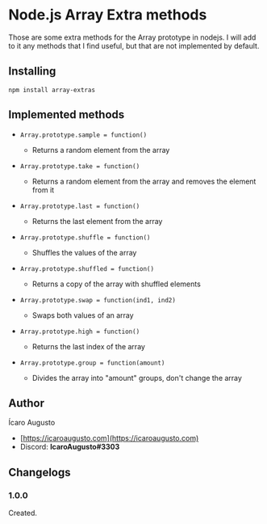 # Node.js Array Extra methods

Those are some extra methods for the Array prototype in nodejs.
I will add to it any methods that I find useful, but that are not implemented by default.

## Installing

`npm install array-extras`

## Implemented methods

* `Array.prototype.sample = function()`
  * Returns a random element from the array

* `Array.prototype.take = function()`
  * Returns a random element from the array and removes the element from it

* `Array.prototype.last = function()`
  * Returns the last element from the array

* `Array.prototype.shuffle = function()`
  * Shuffles the values of the array

* `Array.prototype.shuffled = function()`
  * Returns a copy of the array with shuffled elements

* `Array.prototype.swap = function(ind1, ind2)`
  * Swaps both values of an array

* `Array.prototype.high = function()`
  * Returns the last index of the array

* `Array.prototype.group = function(amount)`
  * Divides the array into "amount" groups, don't change the array

## Author

Ícaro Augusto

* [https://icaroaugusto.com](https://icaroaugusto.com)
* Discord: **IcaroAugusto#3303**

## Changelogs

### 1.0.0

Created.
